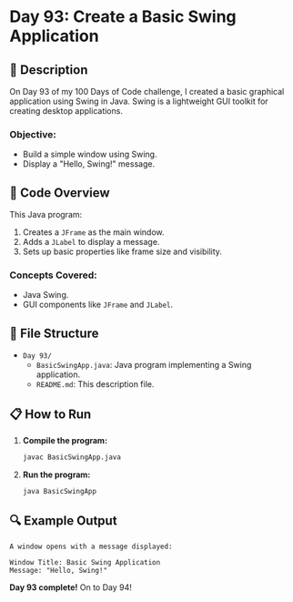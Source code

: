 # Day 93: Create a Basic Swing Application

## 📝 Description

On Day 93 of my 100 Days of Code challenge, I created a basic graphical application using Swing in Java. Swing is a lightweight GUI toolkit for creating desktop applications.

### **Objective:**
- Build a simple window using Swing.
- Display a "Hello, Swing!" message.

## 🚀 Code Overview

This Java program:
1. Creates a `JFrame` as the main window.
2. Adds a `JLabel` to display a message.
3. Sets up basic properties like frame size and visibility.

### **Concepts Covered:**
- Java Swing.
- GUI components like `JFrame` and `JLabel`.

## 📂 File Structure
- `Day 93/`
  - `BasicSwingApp.java`: Java program implementing a Swing application.
  - `README.md`: This description file.

## 📋 How to Run
1. **Compile the program:**
   ```bash
   javac BasicSwingApp.java


2. **Run the program:**
   ```bash
   java BasicSwingApp
   ```

## 🔍 Example Output

```plaintext
A window opens with a message displayed:

Window Title: Basic Swing Application
Message: "Hello, Swing!"
```

**Day 93 complete!** On to Day 94!
